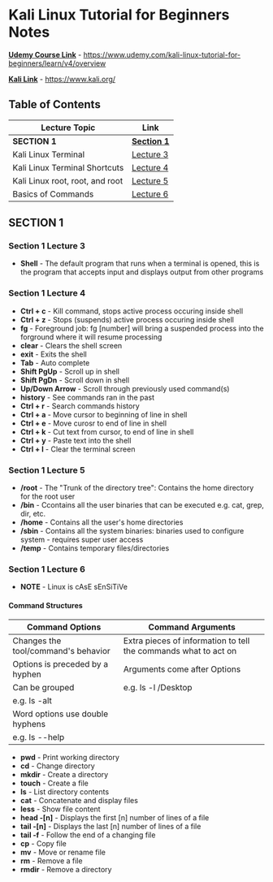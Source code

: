 # Kali Linux Tutorial for Beginners Notes

[**Udemy Course Link**](https://www.udemy.com/kali-linux-tutorial-for-beginners/learn/v4/overview) - https://www.udemy.com/kali-linux-tutorial-for-beginners/learn/v4/overview

[**Kali Link**](https://www.kali.org/) - https://www.kali.org/

## Table of Contents

Lecture Topic | Link
--- | ---
**SECTION 1** | [**Section 1**](#section-1)
Kali Linux Terminal | [Lecture 3](#section-1-lecture-3)
Kali Linux Terminal Shortcuts | [Lecture 4](#section-1-lecture-4)
Kali Linux root, root, and root | [Lecture 5](#section-1-lecture-5)
Basics of Commands | [Lecture 6](#section-1-lecture-6)

<!-- ################################################################################################################ -->
<!--                                                     SECTION 1                                                    -->
<!-- ################################################################################################################ -->

## SECTION 1

### Section 1 Lecture 3

- **Shell** - The default program that runs when a terminal is opened, this is the program that accepts input and displays output from other programs

### Section 1 Lecture 4

- **Ctrl + c** - Kill command, stops active process occuring inside shell
- **Ctrl + z** - Stops (suspends) active process occuring inside shell
- **fg** - Foreground job: fg [number] will bring a suspended process into the forground where it will resume processing
- **clear** - Clears the shell screen
- **exit** - Exits the shell
- **Tab** - Auto complete
- **Shift PgUp** - Scroll up in shell
- **Shift PgDn** - Scroll down in shell
- **Up/Down Arrow** - Scroll through previously used command(s)
- **history** - See commands ran in the past
- **Ctrl + r** - Search commands history
- **Ctrl + a** - Move cursor to beginning of line in shell
- **Ctrl + e** - Move curosr to end of line in shell
- **Ctrl + k** - Cut text from cursor, to end of line in shell
- **Ctrl + y** - Paste text into the shell
- **Ctrl + l** - Clear the terminal screen

### Section 1 Lecture 5

- **/root** - The "Trunk of the directory tree": Contains the home directory for the root user
- **/bin** - Ccontains all the user binaries that can be executed e.g. cat, grep, dir, etc.
- **/home** - Contains all the user's home directories
- **/sbin** - Contains all the system binaries: binaries used to configure system - requires super user access
- **/temp** - Contains temporary files/directories

### Section 1 Lecture 6

- **NOTE** - Linux is cAsE sEnSiTiVe

#### Command Structures

Command Options | Command Arguments
--- | ---
Changes the tool/command's behavior | Extra pieces of information to tell the commands what to act on
Options is preceded by a hyphen | Arguments come after Options
Can be grouped | e.g. ls -l /Desktop
e.g. ls -alt |
Word options use double hyphens |
e.g. ls --help |

- **pwd** - Print working directory
- **cd** - Change directory
- **mkdir** - Create a directory
- **touch** - Create a file
- **ls** - List directory contents
- **cat** - Concatenate and display files
- **less** - Show file content
- **head -[n]** - Displays the first [n] number of lines of a file
- **tail -[n]** - Displays the last [n] number of lines of a file
- **tail -f** - Follow the end of a changing file
- **cp** - Copy file
- **mv** - Move or rename file
- **rm** - Remove a file
- **rmdir** - Remove a directory
